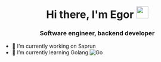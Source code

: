 <h1 align="center">Hi there, I'm Egor</a> 
<img src="https://github.com/blackcater/blackcater/raw/main/images/Hi.gif" height="32"/></h1>
<h3 align="center">Software engineer, backend developer</h3>


- 🔭 I’m currently working on Saprun
- 🌱 I’m currently learning Golang ![Go](https://img.shields.io/badge/go-%2300ADD8.svg?style=for-the-badge&logo=go&logoColor=white)


